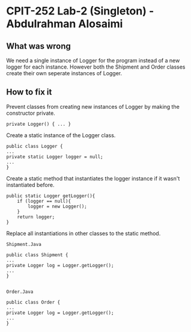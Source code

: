 # CPIT-252 Lab-2 (Singleton) - Abdulrahman Alosaimi


## What was wrong
We need a single instance of Logger for the program instead of a new logger for each instance. However both the Shipment and Order classes create their own seperate instances of Logger.

## How to fix it
Prevent classes from creating new instances of Logger by making the constructor private.

    private Logger() { ... }

Create a static instance of the Logger class.

    public class Logger {
    ...
    private static Logger logger = null;
    ...
    }

Create a static method that instantiates the logger instance if it wasn't instantiated before.

    public static Logger getLogger(){
        if (logger == null){
            logger = new Logger();
        }
        return logger;
    }

Replace all instantiations in other classes to the static method.

    Shipment.Java
    
    public class Shipment {
    ...
    private Logger log = Logger.getLogger();
    ...
    }


	Order.Java
	
    public class Order {
    ...
    private Logger log = Logger.getLogger();
    ...
    }
